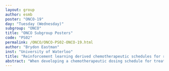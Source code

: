 ```yaml
---
layout: group
author: esmb
poster: "ONCO-19"
day: "Tuesday (Wednesday)"
subgroup: "ONCO"
title: "ONCO Subgroup Posters"
code: "PS02"
permalink: /ONCO/ONCO-PS02-ONCO-19.html
author: "Brydon Eastman"
inst: "University of Waterloo"
title: "Reinforcement learning derived chemotherapeutic schedules for robust patient-specific therapy given unknown patient response parameters"
abstract: "When developing a chemotherapeutic dosing schedule for treating cancer in-silico one relies upon a parameterization of a particular tumour growth model to describe the dynamics of the cancer in response to the dose of the drug. It is often prohibitively difficult, in practice, to ensure the validity of patient-specific parameterizations of these models for any particular patient. As a result, sensitivities to these particular parameters can result in therapeutic dosing schedules that are optimal in principle not performing well on particular patients. In this study, we demonstrate that chemotherapeutic dosing strategies learned via reinforcement learning methods are more robust to perturbations in patient-specific parameter values than those learned via classical optimal control methods. By training a reinforcement learning agent on mean-value parameters and allowing the agent access to a more easily measurable metric, relative bone marrow density, we are able to develop drug dosing schedules that outperform schedules learned via classical optimal control methods, even when such methods are allowed to leverage the same bone marrow measurements."
---
```

